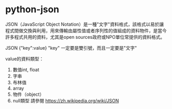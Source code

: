 # python-json

JSON（JavaScript Object Notation）是一種"文字"資料格式，該格式以易於讓程式間做交換與利用，用來傳輸由屬性值或者序列性的值組成的資料物件，是當今許多程式共用的資料，尤其是open sources政府或NPO單位常提供的資料格式。

JSON {"key":value}
"key" 一定要是雙引號，而且一定要是"文字"

value的資料類型：

1. 數值int, float
2. 字串
3. 布林值
4. array
5. 物件（object）
6. null類型
請參閱
https://zh.wikipedia.org/wiki/JSON
